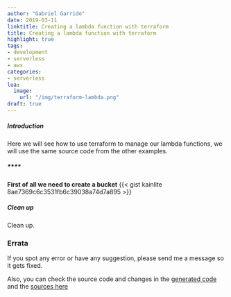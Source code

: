 ```yaml
---
author: "Gabriel Garrido"
date: 2019-03-11
linktitle: Creating a lambda function with terraform
title: Creating a lambda function with terraform
highlight: true
tags:
- development
- serverless
- aws
categories:
- serverless
lua:
  image:
    url: "/img/terraform-lambda.png"
draft: true
---
```


##### **Introduction**
Here we will see how to use terraform to manage our lambda functions, we will use the same source code from the other examples.

##### ****
**First of all we need to create a bucket**
{{< gist kainlite 8ae7369c6c3531fb6c39038a74d7a895 >}}


##### **Clean up**
Clean up.

### Errata
If you spot any error or have any suggestion, please send me a message so it gets fixed.

Also, you can check the source code and changes in the [generated code](https://github.com/kainjkjkjklite/kainlite.github.io) and the [sources here](https://github.com/kainlite/blog)
